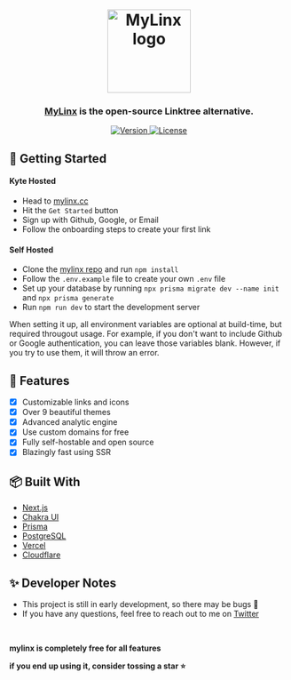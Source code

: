<h1 align="center">
  <a href="https://MyLinx.io">
    <img alt="MyLinx logo" height="150" src="https://cdn.discordapp.com/attachments/820893881980813314/1178456136354119680/mylinx_logo_final.svg?ex=657635cd&is=6563c0cd&hm=3216ea73d8de1020bc0a06e5947c7ec8f3a98a5bba95d90928b45459c38bfb9d&">
  </a>
</h1>

<h3 align="center">
    <a href="https://MyLinx.cc">MyLinx</a> is the open-source Linktree alternative.
</h3>
<p align="center">
    <a href="https://github.com/asadbek064/mylinx/projects/1">
        <img src="https://img.shields.io/badge/%20Beta-4.1.0-%2303d2d4" alt="Version">
    </a>
    <a href="https://opensource.org/licenses/MIT">
        <img src="https://img.shields.io/badge/License-MIT-yellow.svg" alt="License"/>
    </a>

 
</p>

## 🚀 Getting Started

#### Kyte Hosted

- Head to [mylinx.cc](https://mylinx.cc)
- Hit the `Get Started` button
- Sign up with Github, Google, or Email
- Follow the onboarding steps to create your first link

#### Self Hosted

- Clone the [mylinx repo](httsp://github.com/asadbek064/mylinx) and run `npm install`
- Follow the `.env.example` file to create your own `.env` file
- Set up your database by running `npx prisma migrate dev --name init` and `npx prisma generate`
- Run `npm run dev` to start the development server

When setting it up, all environment variables are optional at build-time, but required througout usage. For example, if you don't want to include Github or Google authentication, you can leave those variables blank. However, if you try to use them, it will throw an error.

## 📝 Features

- [x] Customizable links and icons
- [x] Over 9 beautiful themes
- [x] Advanced analytic engine
- [x] Use custom domains for free
- [x] Fully self-hostable and open source
- [x] Blazingly fast using SSR

## 📦 Built With

- [Next.js](https://nextjs.org/)
- [Chakra UI](https://chakra-ui.com/)
- [Prisma](https://prisma.io/)
- [PostgreSQL](https://www.postgresql.org/)
- [Vercel](https://vercel.com/)
- [Cloudflare](https://cloudflare.com/)

## ✨ Developer Notes

- This project is still in early development, so there may be bugs 🐛
- If you have any questions, feel free to reach out to me on [Twitter](https://twitter.com/realAsadbek) 

<br />

**mylinx is completely free for all features**

**if you end up using it, consider tossing a star ⭐**
